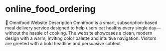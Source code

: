 # online_food_ordering
🌱 Omnifood Website Description Omnifood is a smart, subscription-based meal delivery service designed to help users eat healthy every single day—without the hassle of cooking. The website showcases a clean, modern design with a warm, inviting color palette and intuitive navigation. Visitors are greeted with a bold headline and persuasive subtext 
